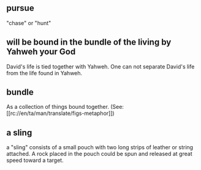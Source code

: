 ## pursue ##

"chase" or "hunt"

## will be bound in the bundle of the living by Yahweh your God ##

David's life is tied together with Yahweh. One can not separate David's life from the life found in Yahweh.

## bundle ##

As a collection of things bound together. (See: [[rc://en/ta/man/translate/figs-metaphor]])

## a sling ##

a "sling" consists of a small pouch with two long strips of leather or string attached. A rock placed in the pouch could be spun and released at great speed toward a target.